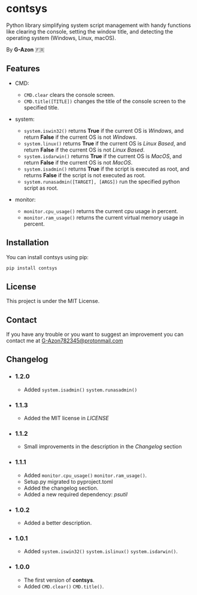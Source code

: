 # contsys

Python library simplifying system script management with handy functions like clearing the console, setting the window title, and detecting the operating system (Windows, Linux, macOS).

By **G-Azon** 🇫🇷

## Features

- CMD:
   - `CMD.clear` clears the console screen.
   - `CMD.title([TITLE])` changes the title of the console screen to the specified title.

- system:  
   - `system.iswin32()` returns **True** if the current OS is *Windows*, and return **False** if the current OS is not *Windows*.
   - `system.linux()` returns **True** if the current OS is *Linux Based*, and return **False** if the current OS is not *Linux Based*.
   - `system.isdarwin()` returns **True** if the current OS is *MacOS*, and return **False** if the current OS is not *MacOS*.
   - `system.isadmin()` returns **True** if the script is executed as root, and returns **False** if the script is not executed as root.
   - `system.runasadmin([TARGET], [ARGS])` run the specified python script as root.

- monitor:
   - `monitor.cpu_usage()` returns the current cpu usage in percent.
   - `monitor.ram_usage()` returns the current virtual memory usage in percent.

## Installation

You can install contsys using pip:

```bash
pip install contsys
```

## License

This project is under the MIT License.

## Contact

If you have any trouble or you want to suggest an improvement you can contact me at [G-Azon782345@protonmail.com](mailto:G-Azon782345@protonmail.com)

## Changelog

- ### 1.2.0
   - Added `system.isadmin()` `system.runasadmin()`

- ### 1.1.3
   - Added the MIT license in *LICENSE*

- ### 1.1.2
   - Small improvements in the description in the *Changelog* section

- ### 1.1.1
   - Added `monitor.cpu_usage()` `monitor.ram_usage()`.
   - Setup.py migrated to pyproject.toml
   - Added the changelog section.
   - Added a new required dependency: *psutil*

- ### 1.0.2
   - Added a better description.

- ### 1.0.1
   - Added `system.iswin32()` `system.islinux()` `system.isdarwin()`.

- ### 1.0.0
   - The first version of **contsys**.
   - Added `CMD.clear()` `CMD.title()`.